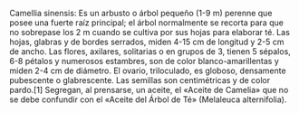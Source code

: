 Camellia sinensis: Es un arbusto o árbol pequeño (1-9 m) perenne que posee una fuerte raíz principal; el árbol normalmente se recorta para que no sobrepase los 2 m cuando se cultiva por sus hojas para elaborar té. Las hojas, glabras y de bordes serrados, miden 4-15 cm de longitud y 2-5 cm de ancho. Las flores, axilares, solitarias o en grupos de 3, tienen 5 sépalos, 6-8 pétalos y numerosos estambres, son de color blanco-amarillentas y miden  2-4 cm de diámetro. El ovario, triloculado, es globoso, densamente pubescente o glabrescente. Las semillas son centimétricas y de color pardo.[1]​ Segregan, al prensarse, un aceite, el «Aceite de Camelia» que no se debe confundir con el «Aceite del Árbol de Té» (Melaleuca alternifolia).
